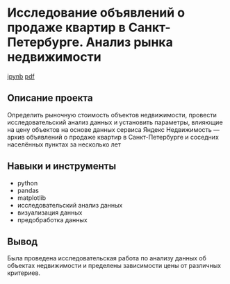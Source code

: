 # Исследование объявлений о продаже квартир в Санкт-Петербурге. Анализ рынка недвижимости #
[ipynb](https://github.com/zagirovaaa/Portfolio/blob/main/Исследовательский%20анализ%20данных/research%20analysis.ipynb)
[pdf](https://github.com/zagirovaaa/Portfolio/blob/main/Исследование%20объявлений%20о%20продаже%20квартир/research%20analysis.pdf)
## Описание проекта ##
Определить рыночную стоимость объектов недвижимости, провести исследовательский анализ данных и установить параметры, влияющие на цену объектов на основе данных сервиса Яндекс Недвижимость — архив объявлений о продаже квартир в Санкт-Петербурге и соседних населённых пунктах за несколько лет

## Навыки и инструменты ##
- python
- pandas
- matplotlib
- исследовательский анализ данных
- визуализация данных
- предобработка данных
  
## Вывод ##
Была проведена исследовательская работа по анализу данных об объектах недвижимости и пределены зависимости цены от различных критериев.
